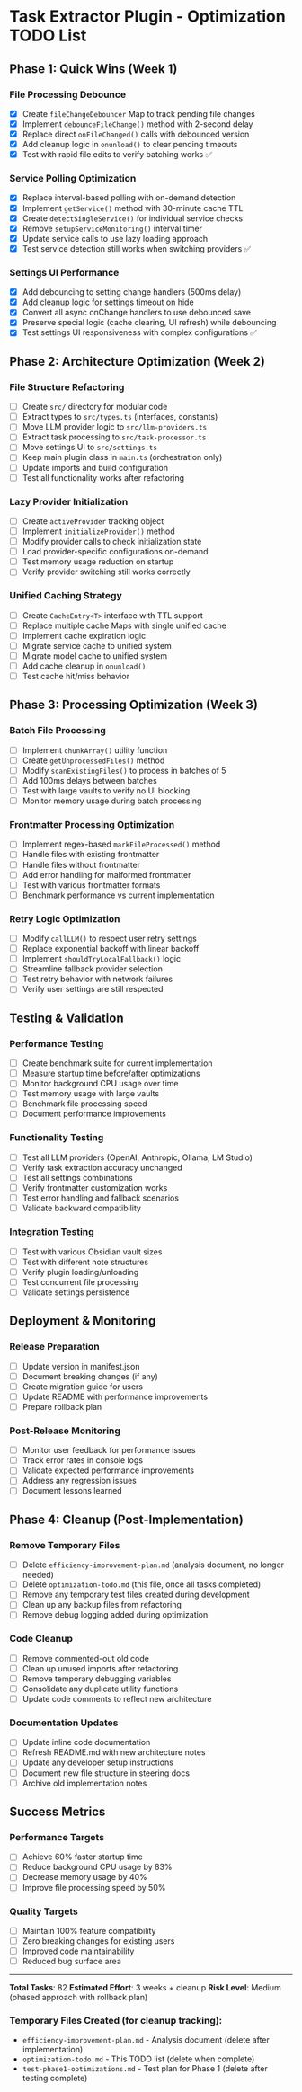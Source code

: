 # Task Extractor Plugin - Optimization TODO List

## Phase 1: Quick Wins (Week 1)

### File Processing Debounce
- [x] Create `fileChangeDebouncer` Map to track pending file changes
- [x] Implement `debounceFileChange()` method with 2-second delay
- [x] Replace direct `onFileChanged()` calls with debounced version
- [x] Add cleanup logic in `onunload()` to clear pending timeouts
- [x] Test with rapid file edits to verify batching works ✅

### Service Polling Optimization  
- [x] Replace interval-based polling with on-demand detection
- [x] Implement `getService()` method with 30-minute cache TTL
- [x] Create `detectSingleService()` for individual service checks
- [x] Remove `setupServiceMonitoring()` interval timer
- [x] Update service calls to use lazy loading approach
- [x] Test service detection still works when switching providers ✅

### Settings UI Performance
- [x] Add debouncing to setting change handlers (500ms delay)
- [x] Add cleanup logic for settings timeout on hide
- [x] Convert all async onChange handlers to use debounced save
- [x] Preserve special logic (cache clearing, UI refresh) while debouncing
- [x] Test settings UI responsiveness with complex configurations ✅

## Phase 2: Architecture Optimization (Week 2)

### File Structure Refactoring
- [ ] Create `src/` directory for modular code
- [ ] Extract types to `src/types.ts` (interfaces, constants)
- [ ] Move LLM provider logic to `src/llm-providers.ts`
- [ ] Extract task processing to `src/task-processor.ts`  
- [ ] Move settings UI to `src/settings.ts`
- [ ] Keep main plugin class in `main.ts` (orchestration only)
- [ ] Update imports and build configuration
- [ ] Test all functionality works after refactoring

### Lazy Provider Initialization
- [ ] Create `activeProvider` tracking object
- [ ] Implement `initializeProvider()` method
- [ ] Modify provider calls to check initialization state
- [ ] Load provider-specific configurations on-demand
- [ ] Test memory usage reduction on startup
- [ ] Verify provider switching still works correctly

### Unified Caching Strategy
- [ ] Create `CacheEntry<T>` interface with TTL support
- [ ] Replace multiple cache Maps with single unified cache
- [ ] Implement cache expiration logic
- [ ] Migrate service cache to unified system
- [ ] Migrate model cache to unified system
- [ ] Add cache cleanup in `onunload()`
- [ ] Test cache hit/miss behavior

## Phase 3: Processing Optimization (Week 3)

### Batch File Processing
- [ ] Implement `chunkArray()` utility function
- [ ] Create `getUnprocessedFiles()` method
- [ ] Modify `scanExistingFiles()` to process in batches of 5
- [ ] Add 100ms delays between batches
- [ ] Test with large vaults to verify no UI blocking
- [ ] Monitor memory usage during batch processing

### Frontmatter Processing Optimization
- [ ] Implement regex-based `markFileProcessed()` method
- [ ] Handle files with existing frontmatter
- [ ] Handle files without frontmatter
- [ ] Add error handling for malformed frontmatter
- [ ] Test with various frontmatter formats
- [ ] Benchmark performance vs current implementation

### Retry Logic Optimization
- [ ] Modify `callLLM()` to respect user retry settings
- [ ] Replace exponential backoff with linear backoff
- [ ] Implement `shouldTryLocalFallback()` logic
- [ ] Streamline fallback provider selection
- [ ] Test retry behavior with network failures
- [ ] Verify user settings are still respected

## Testing & Validation

### Performance Testing
- [ ] Create benchmark suite for current implementation
- [ ] Measure startup time before/after optimizations
- [ ] Monitor background CPU usage over time
- [ ] Test memory usage with large vaults
- [ ] Benchmark file processing speed
- [ ] Document performance improvements

### Functionality Testing
- [ ] Test all LLM providers (OpenAI, Anthropic, Ollama, LM Studio)
- [ ] Verify task extraction accuracy unchanged
- [ ] Test all settings combinations
- [ ] Verify frontmatter customization works
- [ ] Test error handling and fallback scenarios
- [ ] Validate backward compatibility

### Integration Testing
- [ ] Test with various Obsidian vault sizes
- [ ] Test with different note structures
- [ ] Verify plugin loading/unloading
- [ ] Test concurrent file processing
- [ ] Validate settings persistence

## Deployment & Monitoring

### Release Preparation
- [ ] Update version in manifest.json
- [ ] Document breaking changes (if any)
- [ ] Create migration guide for users
- [ ] Update README with performance improvements
- [ ] Prepare rollback plan

### Post-Release Monitoring
- [ ] Monitor user feedback for performance issues
- [ ] Track error rates in console logs
- [ ] Validate expected performance improvements
- [ ] Address any regression issues
- [ ] Document lessons learned

## Phase 4: Cleanup (Post-Implementation)

### Remove Temporary Files
- [ ] Delete `efficiency-improvement-plan.md` (analysis document, no longer needed)
- [ ] Delete `optimization-todo.md` (this file, once all tasks completed)
- [ ] Remove any temporary test files created during development
- [ ] Clean up any backup files from refactoring
- [ ] Remove debug logging added during optimization

### Code Cleanup
- [ ] Remove commented-out old code
- [ ] Clean up unused imports after refactoring
- [ ] Remove temporary debugging variables
- [ ] Consolidate any duplicate utility functions
- [ ] Update code comments to reflect new architecture

### Documentation Updates
- [ ] Update inline code documentation
- [ ] Refresh README.md with new architecture notes
- [ ] Update any developer setup instructions
- [ ] Document new file structure in steering docs
- [ ] Archive old implementation notes

## Success Metrics

### Performance Targets
- [ ] Achieve 60% faster startup time
- [ ] Reduce background CPU usage by 83%
- [ ] Decrease memory usage by 40%
- [ ] Improve file processing speed by 50%

### Quality Targets
- [ ] Maintain 100% feature compatibility
- [ ] Zero breaking changes for existing users
- [ ] Improved code maintainability
- [ ] Reduced bug surface area

---

**Total Tasks**: 82
**Estimated Effort**: 3 weeks + cleanup
**Risk Level**: Medium (phased approach with rollback plan)

### Temporary Files Created (for cleanup tracking):
- `efficiency-improvement-plan.md` - Analysis document (delete after implementation)
- `optimization-todo.md` - This TODO list (delete when complete)
- `test-phase1-optimizations.md` - Test plan for Phase 1 (delete after testing complete)